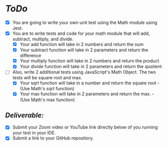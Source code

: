 
# ***ToDo***

- [x] You are going to write your own unit test using the Math module using Jest.
- [x] You are to write tests and code for your math module that will add, subtract, multiply, and divide.
  - [x] Your add function will take in 2 numbers and return the sum
  - [x] Your subtract function will take in 2 parameters and return the difference
  - [x] Your multiply function will take in 2 numbers and return the product
  - [x] Your divide function will take in 2 parameters and return the quotient
- [ ] Also, write 2 additional tests using JavaScript's Math Object. The two tests will be square root and max.
  - [x] Your sqrt function will take in a number and return the square root - (Use Math's sqrt function)
  - [x] Your max function will take in 2 parameters and return the max. - (Use Math's max function)

## ***Deliverable:***

- [x] Submit your Zoom video or YouTube link directly below of you running your test in your IDE.
- [x] Submit a link to your GitHub repository.
